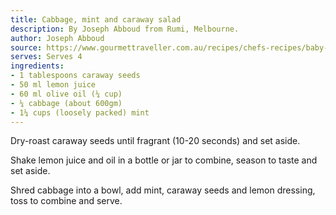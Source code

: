 ```yaml
---
title: Cabbage, mint and caraway salad
description: By Joseph Abboud from Rumi, Melbourne.
author: Joseph Abboud
source: https://www.gourmettraveller.com.au/recipes/chefs-recipes/baby-snapper-with-cabbage-mint-and-caraway-salad-8002
serves: Serves 4
ingredients:
- 1 tablespoons caraway seeds
- 50 ml lemon juice
- 60 ml olive oil (¼ cup)
- ¼ cabbage (about 600gm)
- 1¼ cups (loosely packed) mint
---
```


Dry-roast caraway seeds until fragrant (10-20 seconds) and set aside.

Shake lemon juice and oil in a bottle or jar to combine, season to taste and set aside.

Shred cabbage into a bowl, add mint, caraway seeds and lemon dressing, toss to combine and serve.
